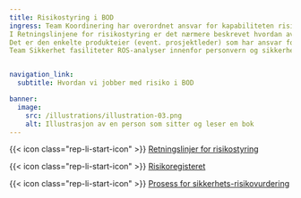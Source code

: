 ```yaml
---
title: Risikostyring i BOD
ingress: Team Koordinering har overordnet ansvar for kapabiliteten risikostyring i BOD
I Retningslinjene for risikostyring er det nærmere beskrevet hvordan avdelingen skal forholde seg til arbeidet med risiko. Risikostyring er her definert som koordinerte aktiviteter for å håndtere risiko. Arbeidet i teamet består blant annet i å kontrollere at tiltakene i Risikoregisteret følges opp av teamene. Det er også utarbeidet prosess for hvordan ROS-analyser gjennomføres i BOD.
Det er den enkelte produkteier (event. prosjektleder) som har ansvar for at ROS-analyser gjennomføres innenfor sitt ansvarsområde. Team koordinering kan kontaktes for å komme i gang med arbeidet.
Team Sikkerhet fasiliteter ROS-analyser innenfor personvern og sikkerhet.


navigation_link:
  subtitle: Hvordan vi jobber med risiko i BOD

banner:
  image:
    src: /illustrations/illustration-03.png
    alt: Illustrasjon av en person som sitter og leser en bok
---
```


{{< icon class="rep-li-start-icon" >}} [Retningslinjer for risikostyring](https://digdir.sharepoint.com/:b:/r/sites/RisikoBOD/Delte%20dokumenter/General/-UO--Retningslinje-for-risikostyring-v1.1.pdf?csf=1&web=1&e=1M9nX8)

{{< icon class="rep-li-start-icon" >}} [Risikoregisteret](https://digdir.sharepoint.com/:x:/r/sites/RisikoBOD/Delte%20dokumenter/General/(UO)%20Risikoregister%20.xlsx?d=we2e6dba7fc5b4e58a231265f1b761856&csf=1&web=1&e=mRnSs4)

{{< icon class="rep-li-start-icon" >}} [Prosess for sikkerhets-risikovurdering](https://digdir.sharepoint.com/:p:/r/sites/RisikoBOD/Delte%20dokumenter/General/Presentasjoner/Prosess%20for%20risikovurdering%20i%20BOD.pptx?d=w72e7267b32d04e7d983e8fe2b4eebac1&csf=1&web=1&e=cUNEn6)
